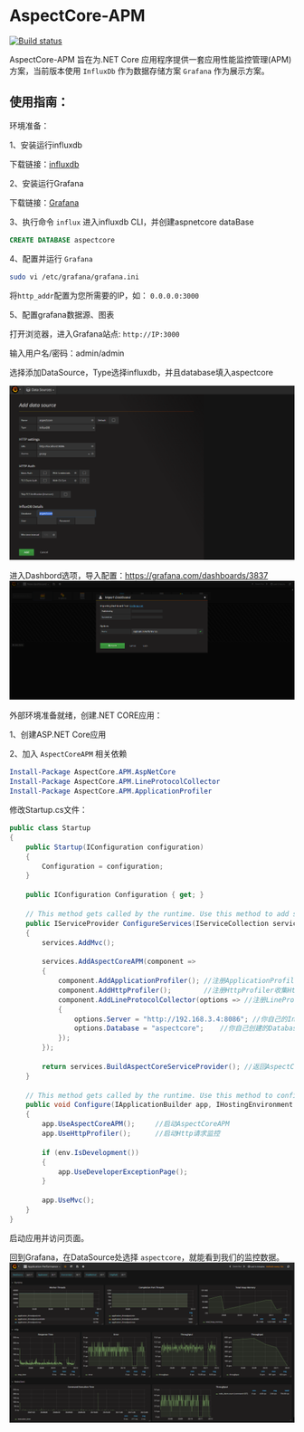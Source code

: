 # AspectCore-APM

[![Build status](https://ci.appveyor.com/api/projects/status/a5iq3a5m2i0d3sri?svg=true)](https://ci.appveyor.com/project/uliian/aspectcore-apm)

AspectCore-APM 旨在为.NET Core 应用程序提供一套应用性能监控管理(APM)方案，当前版本使用 `InfluxDb` 作为数据存储方案 `Grafana` 作为展示方案。

## 使用指南：

环境准备：

1、安装运行influxdb

下载链接：[influxdb](https://portal.influxdata.com/downloads)

2、安装运行Grafana

下载链接：[Grafana](http://docs.grafana.org/installation/)

3、执行命令 `influx` 进入influxdb CLI，并创建aspnetcore dataBase

```SQL
CREATE DATABASE aspectcore
```

4、配置并运行 `Grafana`

```BASH
sudo vi /etc/grafana/grafana.ini
```

将`http_addr`配置为您所需要的IP，如： `0.0.0.0:3000`

5、配置grafana数据源、图表

打开浏览器，进入Grafana站点: `http://IP:3000`

输入用户名/密码：admin/admin

选择添加DataSource，Type选择influxdb，并且database填入aspectcore

![](documentation/images/add_datasource.png)

进入Dashbord选项，导入配置：https://grafana.com/dashboards/3837
![](documentation/images/import_dashboard.png)

外部环境准备就绪，创建.NET CORE应用：

1、创建ASP.NET Core应用

2、加入 `AspectCoreAPM` 相关依赖

```powershell
Install-Package AspectCore.APM.AspNetCore
Install-Package AspectCore.APM.LineProtocolCollector
Install-Package AspectCore.APM.ApplicationProfiler
```

修改Startup.cs文件：

```csharp
public class Startup
{
    public Startup(IConfiguration configuration)
    {
        Configuration = configuration;
    }

    public IConfiguration Configuration { get; }

    // This method gets called by the runtime. Use this method to add services to the container.
    public IServiceProvider ConfigureServices(IServiceCollection services)
    {
        services.AddMvc();

        services.AddAspectCoreAPM(component =>
        {
            component.AddApplicationProfiler(); //注册ApplicationProfiler收集GC和ThreadPool数据
            component.AddHttpProfiler();        //注册HttpProfiler收集Http请求数据
            component.AddLineProtocolCollector(options => //注册LineProtocolCollector将数据发送到InfluxDb
            {
                options.Server = "http://192.168.3.4:8086"; //你自己的InfluxDB Http地址
                options.Database = "aspectcore";    //你自己创建的Database
            });
        });

        return services.BuildAspectCoreServiceProvider(); //返回AspectCore AOP的ServiceProvider,这句代码一定要有
    }

    // This method gets called by the runtime. Use this method to configure the HTTP request pipeline.
    public void Configure(IApplicationBuilder app, IHostingEnvironment env)
    {
        app.UseAspectCoreAPM();     //启动AspectCoreAPM
        app.UseHttpProfiler();      //启动Http请求监控

        if (env.IsDevelopment())
        {
            app.UseDeveloperExceptionPage();
        }

        app.UseMvc();
    }
}
```

启动应用并访问页面。

回到Grafana，在DataSource处选择 `aspectcore`，就能看到我们的监控数据。
![](documentation/images/grafana.png)